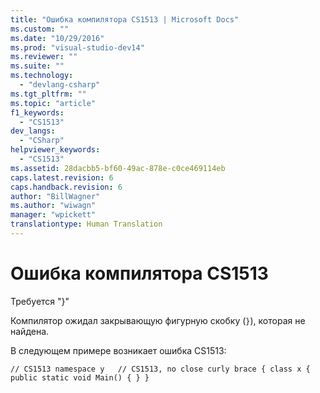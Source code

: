 ```yaml
---
title: "Ошибка компилятора CS1513 | Microsoft Docs"
ms.custom: ""
ms.date: "10/29/2016"
ms.prod: "visual-studio-dev14"
ms.reviewer: ""
ms.suite: ""
ms.technology: 
  - "devlang-csharp"
ms.tgt_pltfrm: ""
ms.topic: "article"
f1_keywords: 
  - "CS1513"
dev_langs: 
  - "CSharp"
helpviewer_keywords: 
  - "CS1513"
ms.assetid: 28dacbb5-bf60-49ac-878e-c0ce469114eb
caps.latest.revision: 6
caps.handback.revision: 6
author: "BillWagner"
ms.author: "wiwagn"
manager: "wpickett"
translationtype: Human Translation
---
```

# Ошибка компилятора CS1513
Требуется "}"  
  
 Компилятор ожидал закрывающую фигурную скобку \(`}`\), которая не найдена.  
  
 В следующем примере возникает ошибка CS1513:  
  
```  
// CS1513 namespace y   // CS1513, no close curly brace { class x { public static void Main() { } }  
```